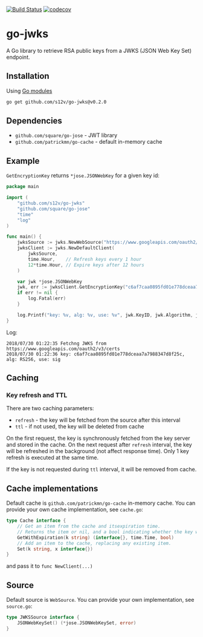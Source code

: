 [![Build Status](https://travis-ci.com/s12v/go-jwks.svg?branch=master)](https://travis-ci.com/s12v/go-jwks)
[![codecov](https://codecov.io/gh/s12v/go-jwks/branch/master/graph/badge.svg)](https://codecov.io/gh/s12v/go-jwks)
# go-jwks

A Go library to retrieve RSA public keys from a JWKS (JSON Web Key Set) endpoint.

## Installation

Using [Go modules](https://github.com/golang/go/wiki/Modules)

```bash
go get github.com/s12v/go-jwks@v0.2.0
```

## Dependencies

 * `github.com/square/go-jose` - JWT library
 * `github.com/patrickmn/go-cache` - default in-memory cache

## Example

`GetEncryptionKey` returns `*jose.JSONWebKey` for a given key id:

```go
package main

import (
	"github.com/s12v/go-jwks"
	"github.com/square/go-jose"
	"time"
	"log"
)

func main() {
	jwksSource := jwks.NewWebSource("https://www.googleapis.com/oauth2/v3/certs")
	jwksClient := jwks.NewDefaultClient(
		jwksSource,
		time.Hour,    // Refresh keys every 1 hour
		12*time.Hour, // Expire keys after 12 hours
	)

	var jwk *jose.JSONWebKey
	jwk, err := jwksClient.GetEncryptionKey("c6af7caa0895fd01e778dceaa7a7988347d8f25c")
	if err != nil {
		log.Fatal(err)
	}

	log.Printf("key: %v, alg: %v, use: %v", jwk.KeyID, jwk.Algorithm, jwk.Use)
}
```

Log:

```
2018/07/30 01:22:35 Fetchng JWKS from https://www.googleapis.com/oauth2/v3/certs
2018/07/30 01:22:36 key: c6af7caa0895fd01e778dceaa7a7988347d8f25c, alg: RS256, use: sig
```

## Caching

### Key refresh and TTL

There are two caching parameters:
 - `refresh` - the key will be fetched from the source after this interval 
 - `ttl` - if not used, the key will be deleted from cache 

On the first request, the key is synchronously fetched from the key server and stored in the cache.
On the next request after `refresh` interval, the key will be refreshed in the background (not affect response time).
Only 1 key refresh is executed at the same time.

If the key is not requested during `ttl` interval, it will be removed from cache.

## Cache implementations

Default cache is `github.com/patrickmn/go-cache` in-memory cache.
You can provide your own cache implementation, see `cache.go`:

```go
type Cache interface {
	// Get an item from the cache and itsexpiration time.
	// Returns the item or nil, and a bool indicating whether the key was found
	GetWithExpiration(k string) (interface{}, time.Time, bool)
	// Add an item to the cache, replacing any existing item.
	Set(k string, x interface{})
}
```

and pass it to `func NewClient(...)`

## Source

Default source is `WebSource`. You can provide your own implementation, see `source.go`:

```go
type JWKSSource interface {
	JSONWebKeySet() (*jose.JSONWebKeySet, error)
}
```
